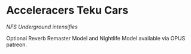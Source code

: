 # Acceleracers Teku Cars

*NFS Underground intensifies*

Optional Reverb Remaster Model and Nightlife Model available via OPUS patreon. 
